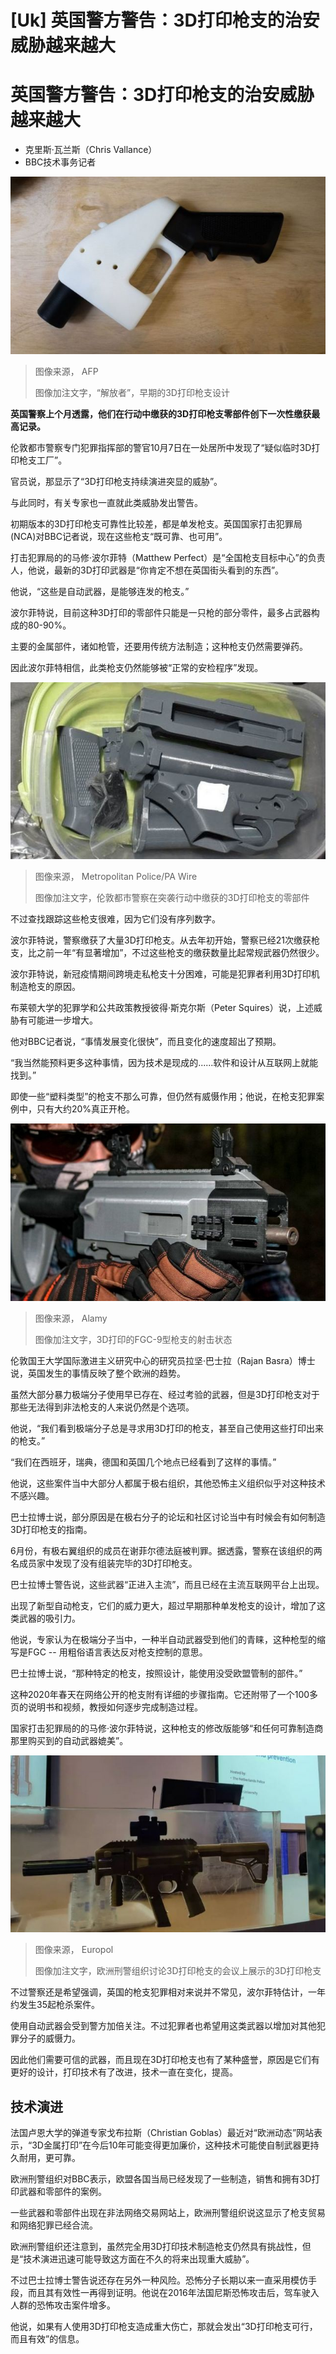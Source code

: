 # [Uk] 英国警方警告：3D打印枪支的治安威胁越来越大

#  英国警方警告：3D打印枪支的治安威胁越来越大

  * 克里斯·瓦兰斯（Chris Vallance） 
  * BBC技术事务记者 


!["解放者"，早期的3D打印枪支设计](_127558868_c9504b09-581b-4b94-890e-d29c0eda4c87.jpg)

> 图像来源，  AFP
>
> 图像加注文字，“解放者”，早期的3D打印枪支设计

**英国警察上个月透露，他们在行动中缴获的3D打印枪支零部件创下一次性缴获最高记录。**

伦敦都市警察专门犯罪指挥部的警官10月7日在一处居所中发现了“疑似临时3D打印枪支工厂”。

官员说，那显示了“3D打印枪支持续演进突显的威胁”。

与此同时，有关专家也一直就此类威胁发出警告。

初期版本的3D打印枪支可靠性比较差，都是单发枪支。英国国家打击犯罪局(NCA)对BBC记者说，现在这些枪支“既可靠、也可用”。

打击犯罪局的的马修·波尔菲特（Matthew Perfect）是“全国枪支目标中心”的负责人，他说，最新的3D打印武器是“你肯定不想在英国街头看到的东西”。

他说，“这些是自动武器，是能够连发的枪支。”

波尔菲特说，目前这种3D打印的零部件只能是一只枪的部分零件，最多占武器构成的80-90%。

主要的金属部件，诸如枪管，还要用传统方法制造；这种枪支仍然需要弹药。

因此波尔菲特相信，此类枪支仍然能够被“正常的安检程序”发现。

![伦敦都市警察在突袭行动中缴获的3D打印枪支的零部件](_127558369_8d2ef598-d422-42d7-93d0-c439f0e739c5.jpg)

> 图像来源，  Metropolitan Police/PA Wire
>
> 图像加注文字，伦敦都市警察在突袭行动中缴获的3D打印枪支的零部件

不过查找跟踪这些枪支很难，因为它们没有序列数字。

波尔菲特说，警察缴获了大量3D打印枪支。从去年初开始，警察已经21次缴获枪支，比之前一年“有显著增加”，不过这些枪支的缴获数量比起常规武器仍然很少。

波尔菲特说，新冠疫情期间跨境走私枪支十分困难，可能是犯罪者利用3D打印机制造枪支的原因。

布莱顿大学的犯罪学和公共政策教授彼得·斯克尔斯（Peter Squires）说，上述威胁有可能进一步增大。

他对BBC记者说，“事情发展变化很快”，而且变化的速度超出了预期。

“我当然能预料更多这种事情，因为技术是现成的......软件和设计从互联网上就能找到。”

即使一些“塑料类型”的枪支不那么可靠，但仍然有威慑作用；他说，在枪支犯罪案例中，只有大约20%真正开枪。

![3D打印的FGC-9型枪支的射击状态](_127558368_3dprintedgunalamay.jpg)

> 图像来源，  Alamy
>
> 图像加注文字，3D打印的FGC-9型枪支的射击状态

伦敦国王大学国际激进主义研究中心的研究员拉坚·巴士拉（Rajan Basra）博士说，英国发生的事情反映了整个欧洲的趋势。

虽然大部分暴力极端分子使用早已存在、经过考验的武器，但是3D打印枪支对于那些无法得到非法枪支的人来说仍然是个选项。

他说，“我们看到极端分子总是寻求用3D打印的枪支，甚至自己使用这些打印出来的枪支。”

“我们在西班牙，瑞典，德国和英国几个地点已经看到了这样的事情。”

他说，这些案件当中大部分人都属于极右组织，其他恐怖主义组织似乎对这种技术不感兴趣。

巴士拉博士说，部分原因是在极右分子的论坛和社区讨论当中有时候会有如何制造3D打印枪支的指南。

6月份，有极右翼组织的成员在谢菲尔德法庭被判罪。据透露，警察在该组织的两名成员家中发现了没有组装完毕的3D打印枪支。

巴士拉博士警告说，这些武器“正进入主流”，而且已经在主流互联网平台上出现。

出现了新型自动枪支，它们的威力更大，超过早期那种单发枪支的设计，增加了这类武器的吸引力。

他说，专家认为在极端分子当中，一种半自动武器受到他们的青睐，这种枪型的缩写是FGC -- 用粗俗语言表达反对枪支控制的意思。

巴士拉博士说，“那种特定的枪支，按照设计，能使用没受欧盟管制的部件。”

这种2020年春天在网络公开的枪支附有详细的步骤指南。它还附带了一个100多页的说明书和视频，教授如何逐步完成制造过程。

国家打击犯罪局的的马修·波尔菲特说，这种枪支的修改版能够“和任何可靠制造商那里购买到的自动武器媲美”。

![欧洲刑警组织讨论3D打印枪支的会议上展示的3D打印枪支](_127549867_europolconferencephoto.jpg)

> 图像来源，  Europol
>
> 图像加注文字，欧洲刑警组织讨论3D打印枪支的会议上展示的3D打印枪支

不过警察还是希望强调，英国的枪支犯罪相对来说并不常见，波尔菲特估计，一年约发生35起枪杀案件。

使用自动武器会受到警方加倍关注。不过犯罪者也希望用这类武器以增加对其他犯罪分子的威慑力。

因此他们需要可信的武器，而且现在3D打印枪支也有了某种盛誉，原因是它们有更好的设计，打印技术有了改进，技术一直在变化，提高。

##  技术演进

法国卢恩大学的弹道专家戈布拉斯（Christian Goblas）最近对“欧洲动态”网站表示，“3D金属打印”在今后10年可能变得更加廉价，这种技术可能使自制武器更持久耐用，更可靠。

欧洲刑警组织对BBC表示，欧盟各国当局已经发现了一些制造，销售和拥有3D打印武器和零部件的案例。

一些武器和零部件出现在非法网络交易网站上，欧洲刑警组织说这显示了枪支贸易和网络犯罪已经合流。

欧洲刑警组织还注意到，虽然完全用3D打印技术制造枪支仍然具有挑战性，但是“技术演进迅速可能导致这方面在不久的将来出现重大威胁”。

不过巴士拉博士警告说还存在另外一种风险。恐怖分子长期以来一直采用模仿手段，而且其有效性一再得到证明。他说在2016年法国尼斯恐怖攻击后，驾车驶入人群的恐怖攻击案件增多。

他说，如果有人使用3D打印枪支造成重大伤亡，那就会发出“3D打印枪支可行，而且有效”的信息。


